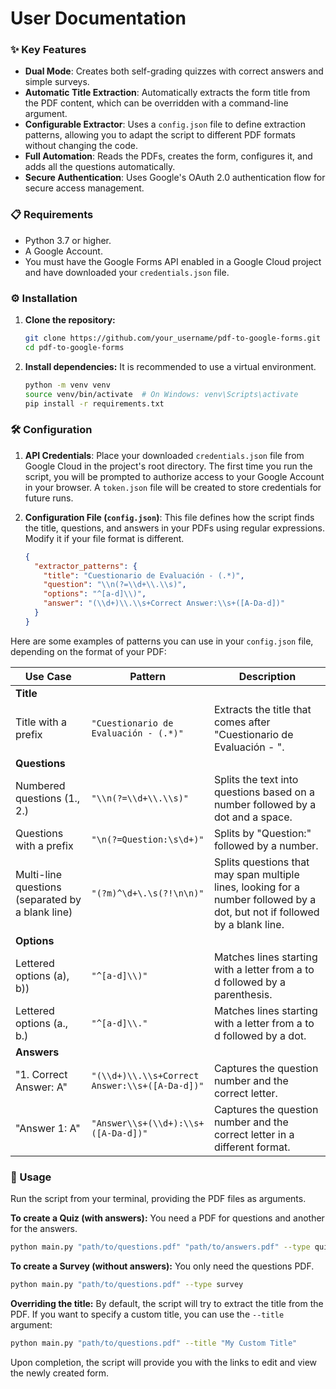 # User Documentation

### ✨ Key Features
- **Dual Mode**: Creates both self-grading quizzes with correct answers and simple surveys.
- **Automatic Title Extraction**: Automatically extracts the form title from the PDF content, which can be overridden with a command-line argument.
- **Configurable Extractor**: Uses a `config.json` file to define extraction patterns, allowing you to adapt the script to different PDF formats without changing the code.
- **Full Automation**: Reads the PDFs, creates the form, configures it, and adds all the questions automatically.
- **Secure Authentication**: Uses Google's OAuth 2.0 authentication flow for secure access management.

### 📋 Requirements
- Python 3.7 or higher.
- A Google Account.
- You must have the Google Forms API enabled in a Google Cloud project and have downloaded your `credentials.json` file.

### ⚙️ Installation
1.  **Clone the repository:**
    ```bash
    git clone https://github.com/your_username/pdf-to-google-forms.git
    cd pdf-to-google-forms
    ```
2.  **Install dependencies:** It is recommended to use a virtual environment.
    ```bash
    python -m venv venv
    source venv/bin/activate  # On Windows: venv\Scripts\activate
    pip install -r requirements.txt
    ```

### 🛠️ Configuration
1.  **API Credentials**: Place your downloaded `credentials.json` file from Google Cloud in the project's root directory. The first time you run the script, you will be prompted to authorize access to your Google Account in your browser. A `token.json` file will be created to store credentials for future runs.

2.  **Configuration File (`config.json`)**: This file defines how the script finds the title, questions, and answers in your PDFs using regular expressions. Modify it if your file format is different.
    ```json
    {
      "extractor_patterns": {
        "title": "Cuestionario de Evaluación - (.*)",
        "question": "\\n(?=\\d+\\.\\s)",
        "options": "^[a-d]\\)",
        "answer": "(\\d+)\\.\\s+Correct Answer:\\s+([A-Da-d])"
      }
    }
    ```

Here are some examples of patterns you can use in your `config.json` file, depending on the format of your PDF:

| Use Case                  | Pattern                                     | Description                                                                 |
| ------------------------- | ------------------------------------------- | --------------------------------------------------------------------------- |
| **Title**                 |                                             |                                                                             |
| Title with a prefix       | `"Cuestionario de Evaluación - (.*)"`         | Extracts the title that comes after "Cuestionario de Evaluación - ".         |
| **Questions**             |                                             |                                                                             |
| Numbered questions (1., 2.) | `"\\n(?=\\d+\\.\\s)"`                   | Splits the text into questions based on a number followed by a dot and a space. |
| Questions with a prefix   | `"\n(?=Question:\s\d+)"`              | Splits by "Question:" followed by a number.                                 |
| Multi-line questions (separated by a blank line) | `"(?m)^\d+\.\s(?!\n\n)"` | Splits questions that may span multiple lines, looking for a number followed by a dot, but not if followed by a blank line. |
| **Options**               |                                             |                                                                             |
| Lettered options (a), b)) | `"^[a-d]\\)"`                             | Matches lines starting with a letter from a to d followed by a parenthesis. |
| Lettered options (a., b.) | `"^[a-d]\\."`                             | Matches lines starting with a letter from a to d followed by a dot.         |
| **Answers**               |                                             |                                                                             |
| "1. Correct Answer: A"    | `"(\\d+)\\.\\s+Correct Answer:\\s+([A-Da-d])"` | Captures the question number and the correct letter.                        |
| "Answer 1: A"             | `"Answer\\s+(\\d+):\\s+([A-Da-d])"`         | Captures the question number and the correct letter in a different format.  |


### 🚀 Usage
Run the script from your terminal, providing the PDF files as arguments.

**To create a Quiz (with answers):**
You need a PDF for questions and another for the answers.
```bash
python main.py "path/to/questions.pdf" "path/to/answers.pdf" --type quiz
```

**To create a Survey (without answers):**
You only need the questions PDF.
```bash
python main.py "path/to/questions.pdf" --type survey
```

**Overriding the title:**
By default, the script will try to extract the title from the PDF. If you want to specify a custom title, you can use the `--title` argument:
```bash
python main.py "path/to/questions.pdf" --title "My Custom Title"
```

Upon completion, the script will provide you with the links to edit and view the newly created form.
